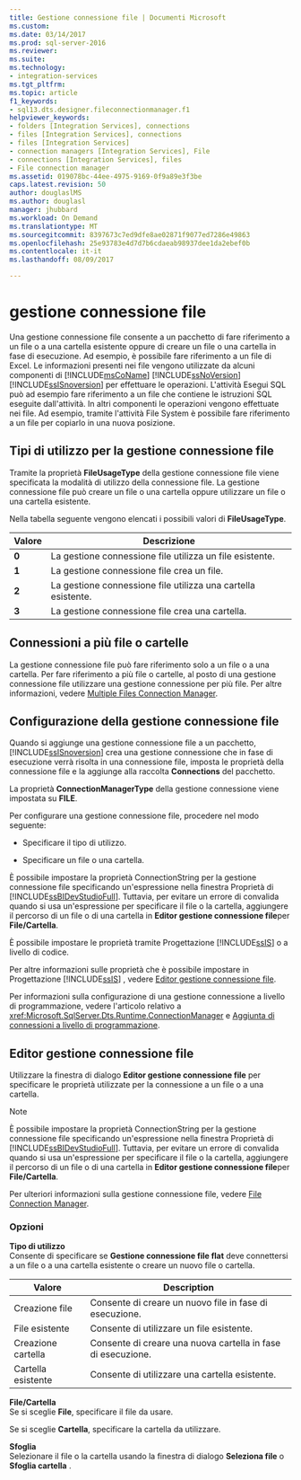 ```yaml
---
title: Gestione connessione file | Documenti Microsoft
ms.custom: 
ms.date: 03/14/2017
ms.prod: sql-server-2016
ms.reviewer: 
ms.suite: 
ms.technology:
- integration-services
ms.tgt_pltfrm: 
ms.topic: article
f1_keywords:
- sql13.dts.designer.fileconnectionmanager.f1
helpviewer_keywords:
- folders [Integration Services], connections
- files [Integration Services], connections
- files [Integration Services]
- connection managers [Integration Services], File
- connections [Integration Services], files
- File connection manager
ms.assetid: 019078bc-44ee-4975-9169-0f9a89e3f3be
caps.latest.revision: 50
author: douglaslMS
ms.author: douglasl
manager: jhubbard
ms.workload: On Demand
ms.translationtype: MT
ms.sourcegitcommit: 8397673c7ed9dfe8ae02871f9077ed7286e49863
ms.openlocfilehash: 25e93783e4d7d7b6cdaeab98937dee1da2ebef0b
ms.contentlocale: it-it
ms.lasthandoff: 08/09/2017

---
```

# <a name="file-connection-manager"></a>gestione connessione file
  Una gestione connessione file consente a un pacchetto di fare riferimento a un file o a una cartella esistente oppure di creare un file o una cartella in fase di esecuzione. Ad esempio, è possibile fare riferimento a un file di Excel. Le informazioni presenti nei file vengono utilizzate da alcuni componenti di [!INCLUDE[msCoName](../../includes/msconame-md.md)] [!INCLUDE[ssNoVersion](../../includes/ssnoversion-md.md)] [!INCLUDE[ssISnoversion](../../includes/ssisnoversion-md.md)] per effettuare le operazioni. L'attività Esegui SQL può ad esempio fare riferimento a un file che contiene le istruzioni SQL eseguite dall'attività. In altri componenti le operazioni vengono effettuate nei file. Ad esempio, tramite l'attività File System è possibile fare riferimento a un file per copiarlo in una nuova posizione.  
  
## <a name="usage-types-of-the-file-connection-manager"></a>Tipi di utilizzo per la gestione connessione file  
 Tramite la proprietà **FileUsageType** della gestione connessione file viene specificata la modalità di utilizzo della connessione file. La gestione connessione file può creare un file o una cartella oppure utilizzare un file o una cartella esistente.  
  
 Nella tabella seguente vengono elencati i possibili valori di **FileUsageType**.  
  
|Valore|Descrizione|  
|-----------|-----------------|  
|**0**|La gestione connessione file utilizza un file esistente.|  
|**1**|La gestione connessione file crea un file.|  
|**2**|La gestione connessione file utilizza una cartella esistente.|  
|**3**|La gestione connessione file crea una cartella.|  
  
## <a name="multiple-file-or-folder-connections"></a>Connessioni a più file o cartelle  
 La gestione connessione file può fare riferimento solo a un file o a una cartella. Per fare riferimento a più file o cartelle, al posto di una gestione connessione file utilizzare una gestione connessione per più file. Per altre informazioni, vedere [Multiple Files Connection Manager](../../integration-services/connection-manager/multiple-files-connection-manager.md).  
  
## <a name="configuration-of-the-file-connection-manager"></a>Configurazione della gestione connessione file  
 Quando si aggiunge una gestione connessione file a un pacchetto, [!INCLUDE[ssISnoversion](../../includes/ssisnoversion-md.md)] crea una gestione connessione che in fase di esecuzione verrà risolta in una connessione file, imposta le proprietà della connessione file e la aggiunge alla raccolta **Connections** del pacchetto.  
  
 La proprietà **ConnectionManagerType** della gestione connessione viene impostata su **FILE**.  
  
 Per configurare una gestione connessione file, procedere nel modo seguente:  
  
-   Specificare il tipo di utilizzo.  
  
-   Specificare un file o una cartella.  
  
 È possibile impostare la proprietà ConnectionString per la gestione connessione file specificando un'espressione nella finestra Proprietà di [!INCLUDE[ssBIDevStudioFull](../../includes/ssbidevstudiofull-md.md)]. Tuttavia, per evitare un errore di convalida quando si usa un'espressione per specificare il file o la cartella, aggiungere il percorso di un file o di una cartella in **Editor gestione connessione file**per **File/Cartella**.  
  
 È possibile impostare le proprietà tramite Progettazione [!INCLUDE[ssIS](../../includes/ssis-md.md)] o a livello di codice.  
  
 Per altre informazioni sulle proprietà che è possibile impostare in Progettazione [!INCLUDE[ssIS](../../includes/ssis-md.md)] , vedere [Editor gestione connessione file](../../integration-services/connection-manager/file-connection-manager-editor.md).  
  
 Per informazioni sulla configurazione di una gestione connessione a livello di programmazione, vedere l'articolo relativo a <xref:Microsoft.SqlServer.Dts.Runtime.ConnectionManager> e [Aggiunta di connessioni a livello di programmazione](../../integration-services/building-packages-programmatically/adding-connections-programmatically.md).  
  
## <a name="file-connection-manager-editor"></a>Editor gestione connessione file
  Utilizzare la finestra di dialogo **Editor gestione connessione file** per specificare le proprietà utilizzate per la connessione a un file o a una cartella.  
  
> [!NOTE]  
>  È possibile impostare la proprietà ConnectionString per la gestione connessione file specificando un'espressione nella finestra Proprietà di [!INCLUDE[ssBIDevStudioFull](../../includes/ssbidevstudiofull-md.md)]. Tuttavia, per evitare un errore di convalida quando si usa un'espressione per specificare il file o la cartella, aggiungere il percorso di un file o di una cartella in **Editor gestione connessione file**per **File/Cartella**.  
  
 Per ulteriori informazioni sulla gestione connessione file, vedere [File Connection Manager](../../integration-services/connection-manager/file-connection-manager.md).  
  
### <a name="options"></a>Opzioni  
 **Tipo di utilizzo**  
 Consente di specificare se **Gestione connessione file flat** deve connettersi a un file o a una cartella esistente o creare un nuovo file o cartella.  
  
|Valore|Description|  
|-----------|-----------------|  
|Creazione file|Consente di creare un nuovo file in fase di esecuzione.|  
|File esistente|Consente di utilizzare un file esistente.|  
|Creazione cartella|Consente di creare una nuova cartella in fase di esecuzione.|  
|Cartella esistente|Consente di utilizzare una cartella esistente.|  
  
 **File/Cartella**  
 Se si sceglie **File**, specificare il file da usare.  
  
 Se si sceglie **Cartella**, specificare la cartella da utilizzare.  
  
 **Sfoglia**  
 Selezionare il file o la cartella usando la finestra di dialogo **Seleziona file** o **Sfoglia cartella** .  
  
  


